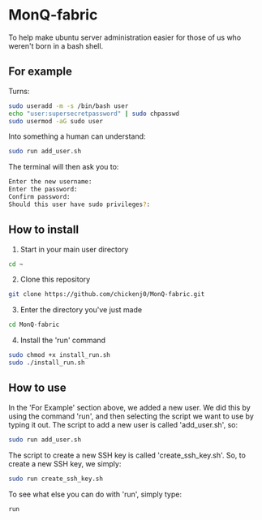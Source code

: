 # MonQ-fabric
To help make ubuntu server administration easier for those of us who weren't born in a bash shell.

## For example
Turns:
``` bash
sudo useradd -m -s /bin/bash user
echo "user:supersecretpassword" | sudo chpasswd
sudo usermod -aG sudo user
```

Into something a human can understand:
``` bash
sudo run add_user.sh
```
The terminal will then ask you to:
```bash
Enter the new username:
Enter the password:
Confirm password:
Should this user have sudo privileges?:
```

## How to install 
1. Start in your main user directory
``` bash
cd ~
```

2. Clone this repository
``` bash
git clone https://github.com/chickenj0/MonQ-fabric.git
```

3. Enter the directory you've just made
``` bash
cd MonQ-fabric
```

4. Install the 'run' command
``` bash
sudo chmod +x install_run.sh
sudo ./install_run.sh
```

## How to use 
In the 'For Example' section above, we added a new user. We did this by using the command 'run', and then selecting the script we want to use by typing it out. The script to add a new user is called 'add_user.sh', so:
``` bash
sudo run add_user.sh
```

The script to create a new SSH key is called 'create_ssh_key.sh'. So, to create a new SSH key, we simply: 
```bash
sudo run create_ssh_key.sh
```

To see what else you can do with 'run', simply type:
```bash
run
```
